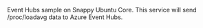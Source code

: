 Event Hubs sample on Snappy Ubuntu Core. This service will send /proc/loadavg data to Azure Event Hubs.
